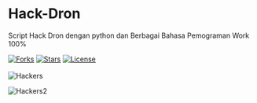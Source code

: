 # Hack-Dron
Script Hack Dron dengan python dan Berbagai Bahasa Pemograman Work 100%

[![Forks](https://img.shields.io/github/forks/TheAlgorithms/Python.svg)](https://github.com/menang22/Hack-Dron)
[![Stars](https://img.shields.io/github/stars/TheAlgorithms/Python.svg)](https://github.com/menang22/Hack-Dron)
[![License](https://img.shields.io/github/license/menang22/Hack-Dron.svg)](https://github.com/menang22/Hack-Dron)
<br>
<br>
<img src="https://cdn1-production-images-kly.akamaized.net/sEhrh8UMhYHbU7vOmlzYaF8ZUPw=/750x416/smart/filters:quality(75):strip_icc():format(webp)/kly-media-production/medias/1588999/original/067512300_1494308992-000_par7480350.jpg" alt=Hackers>

<img src="https://akcdn.detik.net.id/visual/2020/11/23/infografisawas-dibobol-hacker-jangan-pakai-10-password-buruk-ini_169.jpeg?w=360&q=90" alt=Hackers2>
<br>
<br>



